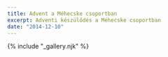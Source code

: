 ```yaml
---
title: Advent a Méhecske csoportban
excerpt: Adventi készülődés a Méhecske csoportban
date: "2014-12-10"
---
```


{% include "_gallery.njk" %}